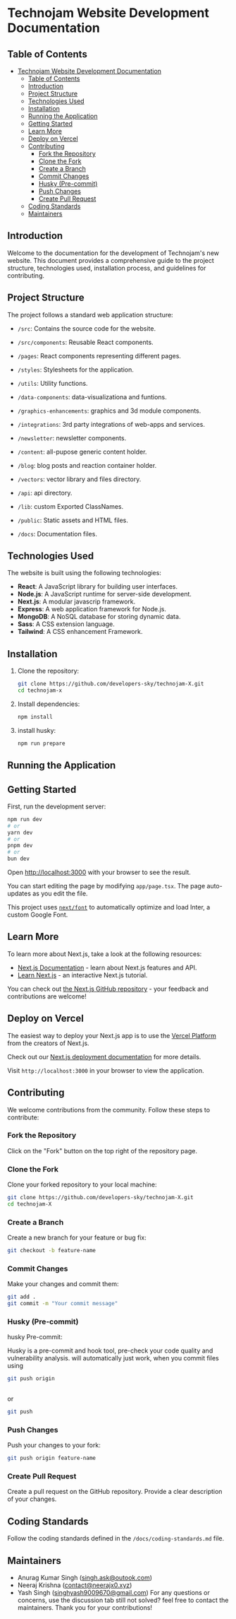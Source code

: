 # Technojam Website Development Documentation

## Table of Contents

- [Technojam Website Development Documentation](#technojam-website-development-documentation)
  - [Table of Contents](#table-of-contents)
  - [Introduction ](#introduction-)
  - [Project Structure ](#project-structure-)
  - [Technologies Used ](#technologies-used-)
  - [Installation ](#installation-)
  - [Running the Application ](#running-the-application-)
  - [Getting Started](#getting-started)
  - [Learn More](#learn-more)
  - [Deploy on Vercel](#deploy-on-vercel)
  - [Contributing ](#contributing-)
    - [Fork the Repository ](#fork-the-repository-)
    - [Clone the Fork ](#clone-the-fork-)
    - [Create a Branch ](#create-a-branch-)
    - [Commit Changes ](#commit-changes-)
    - [Husky (Pre-commit) ](#husky-pre-commits-)
    - [Push Changes ](#push-changes-)
    - [Create Pull Request ](#create-pull-request-)
  - [Coding Standards ](#coding-standards-)
  - [Maintainers ](#maintainers-)

## Introduction <a name="introduction"></a>

Welcome to the documentation for the development of Technojam's new website. This document provides a comprehensive guide to the project structure, technologies used, installation process, and guidelines for contributing.

## Project Structure <a name="project-structure"></a>

The project follows a standard web application structure:

  - `/src`: Contains the source code for the website.
  - `/src/components`: Reusable React components.
  - `/pages`: React components representing different pages.
  - `/styles`: Stylesheets for the application.
  - `/utils`: Utility functions.
  -  `/data-components`: data-visualizationa and funtions.
  -  `/graphics-enhancements`: graphics and 3d module components.
  -  `/integrations`: 3rd party  integrations of web-apps and services.
  -  `/newsletter`: newsletter components.
  -  `/content`: all-pupose generic content holder.
  -  `/blog`: blog posts and reaction container holder. 
  -  `/vectors`: vector library and files directory.
  -  `/api`: api directory.
  -  `/lib`: custom Exported ClassNames.

- `/public`: Static assets and HTML files.

- `/docs`: Documentation files.

## Technologies Used <a name="technologies-used"></a>

The website is built using the following technologies:

- **React**: A JavaScript library for building user interfaces.
- **Node.js**: A JavaScript runtime for server-side development.
- **Next.js**: A modular javascrip framework.
- **Express**: A web application framework for Node.js.
- **MongoDB**: A NoSQL database for storing dynamic data.
- **Sass**: A CSS extension language.
- **Tailwind**: A CSS enhancement Framework.

## Installation <a name="installation"></a>

1. Clone the repository:

   ```bash
   git clone https://github.com/developers-sky/technojam-X.git
   cd technojam-x
   ```

2. Install dependencies:

   ```bash
   npm install
   ```
3. install husky:
    
    ```bash
    npm run prepare
    ```

## Running the Application <a name="running-the-application"></a>

## Getting Started

First, run the development server:

```bash
npm run dev
# or
yarn dev
# or
pnpm dev
# or
bun dev
```

Open [http://localhost:3000](http://localhost:3000) with your browser to see the result.

You can start editing the page by modifying `app/page.tsx`. The page auto-updates as you edit the file.

This project uses [`next/font`](https://nextjs.org/docs/basic-features/font-optimization) to automatically optimize and load Inter, a custom Google Font.

## Learn More

To learn more about Next.js, take a look at the following resources:

- [Next.js Documentation](https://nextjs.org/docs) - learn about Next.js features and API.
- [Learn Next.js](https://nextjs.org/learn) - an interactive Next.js tutorial.

You can check out [the Next.js GitHub repository](https://github.com/vercel/next.js/) - your feedback and contributions are welcome!

## Deploy on Vercel

The easiest way to deploy your Next.js app is to use the [Vercel Platform](https://vercel.com/new?utm_medium=default-template&filter=next.js&utm_source=create-next-app&utm_campaign=create-next-app-readme) from the creators of Next.js.

Check out our [Next.js deployment documentation](https://nextjs.org/docs/deployment) for more details.

Visit `http://localhost:3000` in your browser to view the application.

## Contributing <a name="contributing"></a>

We welcome contributions from the community. Follow these steps to contribute:

### Fork the Repository <a name="fork-the-repository"></a>

Click on the "Fork" button on the top right of the repository page.

### Clone the Fork <a name="clone-the-fork"></a>

Clone your forked repository to your local machine:

```bash
git clone https://github.com/developers-sky/technojam-X.git
cd technojam-X
```

### Create a Branch <a name="create-a-branch"></a>

Create a new branch for your feature or bug fix:

```bash
git checkout -b feature-name
```

### Commit Changes <a name="commit-changes"></a>

Make your changes and commit them:

```bash
git add .
git commit -m "Your commit message"
```


### Husky (Pre-commit) <a name="husky-pre-commits-"></a>

husky Pre-commit:

Husky is a pre-commit and hook tool, pre-check your code quality and vulnerability analysis.
will automatically just work, when you commit files using 

```bash
git push origin
    
```
or 

```bash
git push 
```
### Push Changes <a name="push-changes"></a>

Push your changes to your fork:

```bash
git push origin feature-name
```

### Create Pull Request <a name="create-pull-request"></a>

Create a pull request on the GitHub repository. Provide a clear description of your changes.

## Coding Standards <a name="coding-standards"></a>

Follow the coding standards defined in the `/docs/coding-standards.md` file.

## Maintainers <a name="maintainers"></a>

- Anurag Kumar Singh (singh.ask@outook.com)
- Neeraj Krishna (contact@neerajx0.xyz)
- Yash Singh (singhyash9009670@gmail.com)
For any questions or concerns, use the discussion tab still not solved? feel free to contact the maintainers. Thank you for your contributions!
